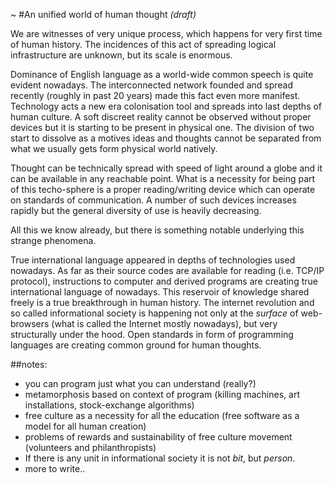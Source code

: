~
#An unified world of human thought _(draft)_

We are witnesses of very unique process, which happens for very first time of human history. The incidences of this act of spreading logical infrastructure are unknown, but its scale is enormous.

Dominance of English language as a world-wide common speech is quite evident nowadays. The interconnected network founded and spread recently (roughly in past 20 years) made this fact even more manifest. Technology acts a new era colonisation tool and spreads into last depths of human culture. A soft discreet reality cannot be observed without proper devices but it is starting to be present in physical one. The division of two start to dissolve as a motives ideas and thoughts cannot be separated from what we usually gets form physical world natively.

Thought can be technically spread with speed of light around a globe and it can be available in any reachable point. What is a necessity for being part of this techo-sphere is a proper reading/writing device which can operate on standards of communication. A number of such devices increases rapidly but the general diversity of use is heavily decreasing. 

All this we know already, but there is something notable underlying this strange phenomena.

True international language appeared in depths of technologies used nowadays. As far as their source codes are available for reading (i.e. TCP/IP protocol), instructions to computer and derived programs are creating true international language of nowadays. This reservoir of knowledge shared freely is a true breakthrough in human history. The internet revolution and so called informational society is happening not only at the _surface_ of web-browsers (what is called the Internet mostly nowadays), but very structurally under the hood. Open standards in form of programming languages are creating common ground for human thoughts.




##notes:
- you can program just what you can understand (really?)
- metamorphosis based on context of program (killing machines, art installations, stock-exchange algorithms)
- free culture as a necessity for all the education (free software as a model for all human creation)
- problems of rewards and sustainability of free culture movement (volunteers and philanthropists)
- If there is any unit in informational society it is not _bit_, but *person*.
- more to write..


